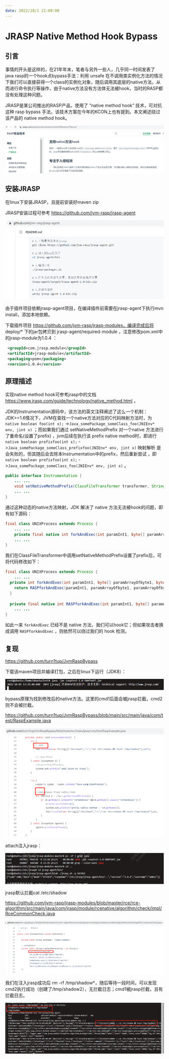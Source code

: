 ```yaml
---
date: 2022/10/1 21:00:00
---
```




# JRASP Native Method Hook Bypass

## 引言


事情的开头是这样的，在21年年末，笔者与另外一些人，几乎同一时间发表了 java rasp的一个hook点bypass手法：利用 unsafe 在不调用类实例化方法的情况下我们可以直接获得一个class的实例化对象，随后调用其底层的native方法，从而进行命令执行等操作，由于native方法没有方法体无法被hook，当时的RASP都没有处理这种问题。

JRASP是某公司推出的RASP产品，使用了 “native method hook” 技术，可对抗这种 rasp bypass 手法，该技术方案在今年的KCON上也有提到。本文阐述绕过该产品的 native method hook。



![jrasp_1](Native-Method-Hook-Bypass/jrasp_1.png)



## 安装JRASP

在linux下安装JRASP，且提前安装好maven zip

JRASP安装过程可参考 https://github.com/jvm-rasp/jrasp-agent

 ![jrasp_install](Native-Method-Hook-Bypass/jrasp_install.png)

由于插件项目依赖jrasp-agent项目，在编译插件前需要在jrasp-agent下执行mvn install，添加本地依赖。

下载插件项目 https://github.com/jvm-rasp/jrasp-modules，编译完成后将 deploy/* 下的jar包拷贝到 jrasp-agent/required-module ，注意修改pom.xml中的jrasp-module为1.0.4 ：

```xml
 <groupId>com.jrasp.module</groupId>  
 <artifactId>jrasp-module</artifactId>  
 <packaging>pom</packaging>  
 <version>1.0.4</version>
```



 ## 原理描述

实现native method hook可参考jrasp中的文档 https://www.jrasp.com/guide/technology/native_method.html 。

JDK的Instrumentation源码中，该方法的英文注释阐述了这么一个机制：JDK>=1.6情况下，JVM在查找一个native方法对应的C代码映射方法时，为 ` native boolean foo(int x);` ->`Java_somePackage_someClass_foo(JNIEnv* env, jint x)` ；而如果我们通过 setNativeMethodPrefix  对一个native 方法进行了重命名(设置了prefix) ，jvm后续在执行该 prefix native method时，即进行  ` native boolean prefixfoo(int x);` ->`Java_somePackage_someClass_prefixfoo(JNIEnv* env, jint x)` 映射解析 是会失败的，但其随后会去除本Instrumentation中的prefix，然后重新尝试 ，即  ` native boolean prefixfoo(int x);` ->`Java_somePackage_someClass_foo(JNIEnv* env, jint x)` 。

```java
public interface Instrumentation {  
    ... ...
	void setNativeMethodPrefix(ClassFileTransformer transformer, String prefix);
    ... ...
}
```

通过这种动态的native方法映射，JDK 解决了 native 方法无法被hook的问题，即有如下源码：

```java
final class UNIXProcess extends Process {
    ... ...
	private final native int forkAndExec(int paramInt1, byte[] paramArrayOfbyte1, byte[] paramArrayOfbyte2, byte[] paramArrayOfbyte3, int paramInt2, byte[] paramArrayOfbyte4, int paramInt3, byte[] paramArrayOfbyte5, int[] paramArrayOfint, boolean paramBoolean);
    ... ...
}
```

我们在ClassFileTransformer中调用setNativeMethodPrefix设置了prefix后，可将代码修改如下：

```java
final class UNIXProcess extends Process {
    ... ...
  private int forkAndExec(int paramInt1, byte[] paramArrayOfbyte1, byte[] paramArrayOfbyte2, byte[] paramArrayOfbyte3, int paramInt2, byte[] paramArrayOfbyte4, int paramInt3, byte[] paramArrayOfbyte5, int[] paramArrayOfint, boolean paramBoolean) throws IOException {
    return RASPforkAndExec(paramInt1, paramArrayOfbyte1, paramArrayOfbyte2, paramArrayOfbyte3, paramInt2, paramArrayOfbyte4, paramInt3, paramArrayOfbyte5, paramArrayOfint, paramBoolean);
  }
  
  private final native int RASPforkAndExec(int paramInt1, byte[] paramArrayOfbyte1, byte[] paramArrayOfbyte2, byte[] paramArrayOfbyte3, int paramInt2, byte[] paramArrayOfbyte4, int paramInt3, byte[] paramArrayOfbyte5, int[] paramArrayOfint, boolean paramBoolean);
    ... ...
}
```

如此一来 `forkAndExec` 已经不是 native 方法，我们可以hook它；但如果攻击者换成调用 `RASPforkAndExec` ，则依然可以绕过我们的 hook 检测。



## 复现

https://github.com/turn1tup/JvmRaspBypass

下载该maven项目并编译打包，之后在linux下运行（JDK8）：

  ![jrasp_2](Native-Method-Hook-Bypass/jrasp_2.png)

 

bypass原理为找到修改后的native方法。这里的cmd1后面会被jrasp拦截，cmd2则不会被拦截。

https://github.com/turn1tup/JvmRaspBypass/blob/main/src/main/java/com/test/RaspExample.java

 ![jrasp_3](Native-Method-Hook-Bypass/jrasp_3.png)

 

attach注入jrasp：

 ![jrasp_3](Native-Method-Hook-Bypass/jrasp_4.png)

 

jrasp默认拦截cat /etc/shadow

https://github.com/jvm-rasp/jrasp-modules/blob/master/rce/rce-algorithm/src/main/java/com/jrasp/module/rcenative/algorithm/check/impl/RceCommonCheck.java

 ![jrasp_5](Native-Method-Hook-Bypass/jrasp_5.png)

 

 

我们在注入jrasp成功后 rm -rf /tmp/shadow*，随后等待一段时间，可以发现cmd2执行成功（创建了/tmp/shadow2），无拦截日志；cmd1被jrasp拦截，且有拦截日志。

![jrasp_6](Native-Method-Hook-Bypass/jrasp_6.png)